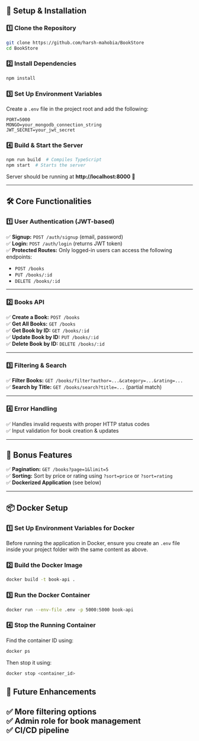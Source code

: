 

## 🔧 Setup & Installation

### 1️⃣ Clone the Repository
```bash
git clone https://github.com/harsh-mahobia/BookStore
cd BookStore
```

### 2️⃣ Install Dependencies
```bash
npm install
```

### 3️⃣ Set Up Environment Variables
Create a `.env` file in the project root and add the following:
```
PORT=5000
MONGO=your_mongodb_connection_string
JWT_SECRET=your_jwt_secret
```

### 4️⃣ Build & Start the Server
```bash
npm run build  # Compiles TypeScript
npm start  # Starts the server
```

Server should be running at **http://localhost:8000** 🎉

---

## 🛠 Core Functionalities

### 1️⃣ User Authentication (JWT-based)
✅ **Signup:** `POST /auth/signup` (email, password)  
✅ **Login:** `POST /auth/login` (returns JWT token)  
✅ **Protected Routes:** Only logged-in users can access the following endpoints:  
   - `POST /books`  
   - `PUT /books/:id`  
   - `DELETE /books/:id`  

---

### 2️⃣ Books API
✅ **Create a Book:** `POST /books`  
✅ **Get All Books:** `GET /books`  
✅ **Get Book by ID:** `GET /books/:id`  
✅ **Update Book by ID:** `PUT /books/:id`  
✅ **Delete Book by ID:** `DELETE /books/:id`  

---

### 3️⃣ Filtering & Search
✅ **Filter Books:** `GET /books/filter?author=...&category=...&rating=...`  
✅ **Search by Title:** `GET /books/search?title=...` (partial match)  

---

### 4️⃣ Error Handling
✅ Handles invalid requests with proper HTTP status codes  
✅ Input validation for book creation & updates  

---

## 🎁 Bonus Features
✅ **Pagination:** `GET /books?page=1&limit=5`  
✅ **Sorting:** Sort by price or rating using `?sort=price` or `?sort=rating`  
✅ **Dockerized Application** (see below)  

---

## 📦 Docker Setup

### 1️⃣ Set Up Environment Variables for Docker
Before running the application in Docker, ensure you create an `.env` file inside your project folder with the same content as above.

### 2️⃣ Build the Docker Image
```bash
docker build -t book-api .
```

### 3️⃣ Run the Docker Container
```bash
docker run --env-file .env -p 5000:5000 book-api
```

### 4️⃣ Stop the Running Container
Find the container ID using:
```bash
docker ps
```
Then stop it using:
```bash
docker stop <container_id>
```


## 🚀 Future Enhancements
✅ More filtering options  
✅ Admin role for book management  
✅ CI/CD pipeline  
---

